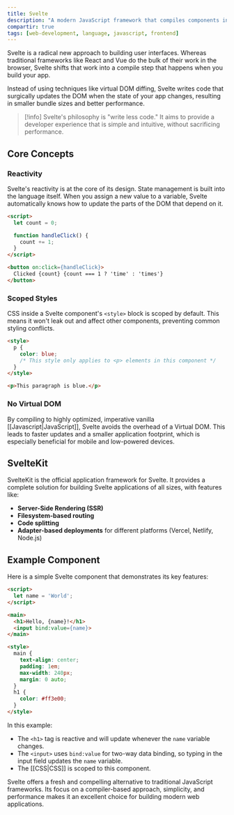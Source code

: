 ```yaml
---
title: Svelte
description: "A modern JavaScript framework that compiles components into efficient, framework-free vanilla JavaScript, resulting in highly performant web applications."
compartir: true
tags: [web-development, language, javascript, frontend]
---
```


Svelte is a radical new approach to building user interfaces. Whereas traditional frameworks like React and Vue do the bulk of their work in the browser, Svelte shifts that work into a compile step that happens when you build your app.

Instead of using techniques like virtual DOM diffing, Svelte writes code that surgically updates the DOM when the state of your app changes, resulting in smaller bundle sizes and better performance.

> [!info]
> Svelte's philosophy is "write less code." It aims to provide a developer experience that is simple and intuitive, without sacrificing performance.

## Core Concepts

### Reactivity
Svelte's reactivity is at the core of its design. State management is built into the language itself. When you assign a new value to a variable, Svelte automatically knows how to update the parts of the DOM that depend on it.

```html
<script>
  let count = 0;

  function handleClick() {
    count += 1;
  }
</script>

<button on:click={handleClick}>
  Clicked {count} {count === 1 ? 'time' : 'times'}
</button>
```

### Scoped Styles
CSS inside a Svelte component's `<style>` block is scoped by default. This means it won't leak out and affect other components, preventing common styling conflicts.

```html
<style>
  p {
    color: blue;
    /* This style only applies to <p> elements in this component */
  }
</style>

<p>This paragraph is blue.</p>
```

### No Virtual DOM
By compiling to highly optimized, imperative vanilla [[Javascript|JavaScript]], Svelte avoids the overhead of a Virtual DOM. This leads to faster updates and a smaller application footprint, which is especially beneficial for mobile and low-powered devices.

## SvelteKit

SvelteKit is the official application framework for Svelte. It provides a complete solution for building Svelte applications of all sizes, with features like:
- **Server-Side Rendering (SSR)**
- **Filesystem-based routing**
- **Code splitting**
- **Adapter-based deployments** for different platforms (Vercel, Netlify, Node.js)

## Example Component

Here is a simple Svelte component that demonstrates its key features:

```html
<script>
  let name = 'World';
</script>

<main>
  <h1>Hello, {name}!</h1>
  <input bind:value={name}>
</main>

<style>
  main {
    text-align: center;
    padding: 1em;
    max-width: 240px;
    margin: 0 auto;
  }
  h1 {
    color: #ff3e00;
  }
</style>
```

In this example:
- The `<h1>` tag is reactive and will update whenever the `name` variable changes.
- The `<input>` uses `bind:value` for two-way data binding, so typing in the input field updates the `name` variable.
- The [[CSS|CSS]] is scoped to this component.

Svelte offers a fresh and compelling alternative to traditional JavaScript frameworks. Its focus on a compiler-based approach, simplicity, and performance makes it an excellent choice for building modern web applications.